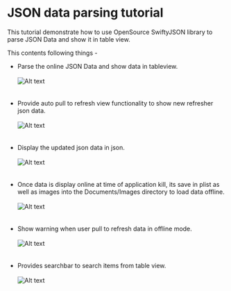 # JSON data parsing tutorial
This tutorial demonstrate how to use OpenSource SwiftyJSON library to parse JSON Data and show it in table view.

This contents following things - 
- Parse the online JSON Data and show data in tableview.<br><br>
![Alt text](/Screenshots/json-1.png?raw=true "Load JSON Data online")<br><br><br>
- Provide auto pull to refresh view functionality to show new refresher json data.<br><br>
![Alt text](/Screenshots/json-2.png?raw=true "Pull to refresh")<br><br><br>
- Display the updated json data in json.<br><br>
![Alt text](/Screenshots/json-3.png?raw=true "Updated Json Data")<br><br><br>
- Once data is display online at time of application kill, its save in plist as well as images into the Documents/Images directory to load data offline.<br><br>
![Alt text](/Screenshots/json-4.png?raw=true "Show offline saved data")<br><br><br>
- Show warning when user pull to refresh data in offline mode.<br><br>
![Alt text](/Screenshots/json-5.png?raw=true "Show Warning")<br><br><br>
- Provides searchbar to search items from table view.<br><br>
![Alt text](/Screenshots/json-6.png?raw=true "Show search result")<br><br><br>


